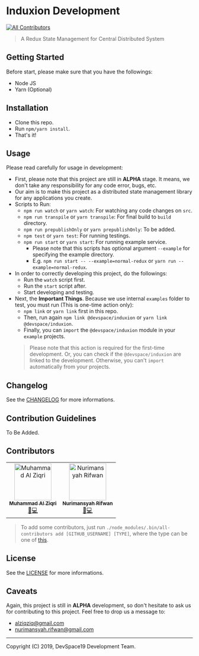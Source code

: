 # Induxion Development
[![All Contributors](https://img.shields.io/badge/all_contributors-2-orange.svg?style=flat-square)](#contributors-)

> A Redux State Management for Central Distributed System

## Getting Started

Before start, please make sure that you have the followings:

- Node JS
- Yarn (Optional)

## Installation

- Clone this repo.
- Run `npm/yarn install`.
- That's it!

## Usage

Please read carefully for usage in development:

- First, please note that this project are still in __ALPHA__ stage. It means, we don't take any responsibility for any code error, bugs, etc.
- Our aim is to make this project as a distributed state management library for any applications you create.
- Scripts to Run:
    - `npm run watch` or `yarn watch`: For watching any code changes on `src`.
    - `npm run transpile` or `yarn transpile`: For final build to `build` directory.
    - `npm run prepublishOnly` or `yarn prepublishOnly`: To be added.
    - `npm test` or `yarn test`: For running testings.
    - `npm run start` or `yarn start`: For running example service.
        - Please note that this scripts has optional argument `--example` for specifying the example directory.
        - E.g. `npm run start -- --example=normal-redux` or `yarn run --example=normal-redux`.
- In order to correctly developing this project, do the followings:
    - Run the `watch` script first.
    - Run the `start` script after.
    - Start developing and testing.
- Next, the **Important Things**. Because we use internal `examples` folder to test, you must run (This is one-time action only):
    - `npm link` or `yarn link` first in this repo.
    - Then, run again `npm link @devspace/induxion` or `yarn link @devspace/induxion`.
    - Finally, you can `import` the `@devspace/induxion` module in your `example` projects.
    > Please note that this action is required for the first-time development. Or, you can check if the `@devspace/induxion` are linked to the development. Otherwise, you can't `import` automatically from your projects.

## Changelog

See the [CHANGELOG](CHANGELOG.md) for more informations.

## Contribution Guidelines

To Be Added.

## Contributors

<!-- ALL-CONTRIBUTORS-LIST:START - Do not remove or modify this section -->
<!-- prettier-ignore-start -->
<!-- markdownlint-disable -->
<table>
  <tr>
    <td align="center"><a href="https://github.com/alziqziq"><img src="https://avatars1.githubusercontent.com/u/29282122?v=4" width="100px;" alt="Muhammad Al Ziqri"/><br /><sub><b>Muhammad Al Ziqri</b></sub></a><br /><a href="#alziqziq" title="Ideas, Planning, Feedback & Code">🤔💻</a></td>
    <td align="center"><a href="http://nurimansyahrifwan.com"><img src="https://avatars2.githubusercontent.com/u/2128638?v=4" width="100px;" alt="Nurimansyah Rifwan"/><br /><sub><b>Nurimansyah Rifwan</b></sub></a><br /><a href="https://github.com/devspace19/induxion/commits?author=nurimansyah89" title="Ideas, Planning, Feedback & Code">🤔💻</a></td>
  </tr>
</table>

<!-- markdownlint-enable -->
<!-- prettier-ignore-end -->
<!-- ALL-CONTRIBUTORS-LIST:END -->

> To add some contributors, just run `./node_modules/.bin/all-contributors add [GITHUB_USERNAME] [TYPE]`, where the type can be one of [this](https://allcontributors.org/docs/en/emoji-key).

## License

See the [LICENSE](LICENSE.md) for more informations.

## Caveats

Again, this project is still in __ALPHA__ development, so don't hesitate to ask us for contributing to this project. Feel free to drop us a message to:

- alziqziq@gmail.com
- nurimansyah.rifwan@gmail.com

- - -
Copyright (C) 2019, DevSpace19 Development Team.